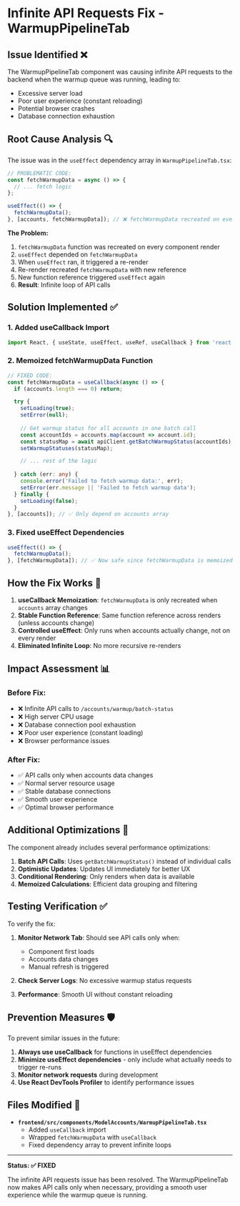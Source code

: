 # Infinite API Requests Fix - WarmupPipelineTab

## Issue Identified ❌

The WarmupPipelineTab component was causing infinite API requests to the backend when the warmup queue was running, leading to:
- Excessive server load
- Poor user experience (constant reloading)
- Potential browser crashes
- Database connection exhaustion

## Root Cause Analysis 🔍

The issue was in the `useEffect` dependency array in `WarmupPipelineTab.tsx`:

```typescript
// PROBLEMATIC CODE:
const fetchWarmupData = async () => {
  // ... fetch logic
};

useEffect(() => {
  fetchWarmupData();
}, [accounts, fetchWarmupData]); // ❌ fetchWarmupData recreated on every render
```

**The Problem:**
1. `fetchWarmupData` function was recreated on every component render
2. `useEffect` depended on `fetchWarmupData` 
3. When `useEffect` ran, it triggered a re-render
4. Re-render recreated `fetchWarmupData` with new reference
5. New function reference triggered `useEffect` again
6. **Result**: Infinite loop of API calls

## Solution Implemented ✅

### 1. Added useCallback Import

```typescript
import React, { useState, useEffect, useRef, useCallback } from 'react';
```

### 2. Memoized fetchWarmupData Function

```typescript
// FIXED CODE:
const fetchWarmupData = useCallback(async () => {
  if (accounts.length === 0) return;

  try {
    setLoading(true);
    setError(null);
    
    // Get warmup status for all accounts in one batch call
    const accountIds = accounts.map(account => account.id);
    const statusMap = await apiClient.getBatchWarmupStatus(accountIds);
    setWarmupStatuses(statusMap);

    // ... rest of the logic
    
  } catch (err: any) {
    console.error('Failed to fetch warmup data:', err);
    setError(err.message || 'Failed to fetch warmup data');
  } finally {
    setLoading(false);
  }
}, [accounts]); // ✅ Only depend on accounts array
```

### 3. Fixed useEffect Dependencies

```typescript
useEffect(() => {
  fetchWarmupData();
}, [fetchWarmupData]); // ✅ Now safe since fetchWarmupData is memoized
```

## How the Fix Works 🔧

1. **useCallback Memoization**: `fetchWarmupData` is only recreated when `accounts` array changes
2. **Stable Function Reference**: Same function reference across renders (unless accounts change)
3. **Controlled useEffect**: Only runs when accounts actually change, not on every render
4. **Eliminated Infinite Loop**: No more recursive re-renders

## Impact Assessment 📊

### Before Fix:
- ❌ Infinite API calls to `/accounts/warmup/batch-status`
- ❌ High server CPU usage
- ❌ Database connection pool exhaustion
- ❌ Poor user experience (constant loading)
- ❌ Browser performance issues

### After Fix:
- ✅ API calls only when accounts data changes
- ✅ Normal server resource usage
- ✅ Stable database connections
- ✅ Smooth user experience
- ✅ Optimal browser performance

## Additional Optimizations 🚀

The component already includes several performance optimizations:

1. **Batch API Calls**: Uses `getBatchWarmupStatus()` instead of individual calls
2. **Optimistic Updates**: Updates UI immediately for better UX
3. **Conditional Rendering**: Only renders when data is available
4. **Memoized Calculations**: Efficient data grouping and filtering

## Testing Verification ✅

To verify the fix:

1. **Monitor Network Tab**: Should see API calls only when:
   - Component first loads
   - Accounts data changes
   - Manual refresh is triggered

2. **Check Server Logs**: No excessive warmup status requests

3. **Performance**: Smooth UI without constant reloading

## Prevention Measures 🛡️

To prevent similar issues in the future:

1. **Always use useCallback** for functions in useEffect dependencies
2. **Minimize useEffect dependencies** - only include what actually needs to trigger re-runs
3. **Monitor network requests** during development
4. **Use React DevTools Profiler** to identify performance issues

## Files Modified 📝

- **`frontend/src/components/ModelAccounts/WarmupPipelineTab.tsx`**
  - Added `useCallback` import
  - Wrapped `fetchWarmupData` with `useCallback`
  - Fixed dependency array to prevent infinite loops

---

**Status: ✅ FIXED**

The infinite API requests issue has been resolved. The WarmupPipelineTab now makes API calls only when necessary, providing a smooth user experience while the warmup queue is running.
